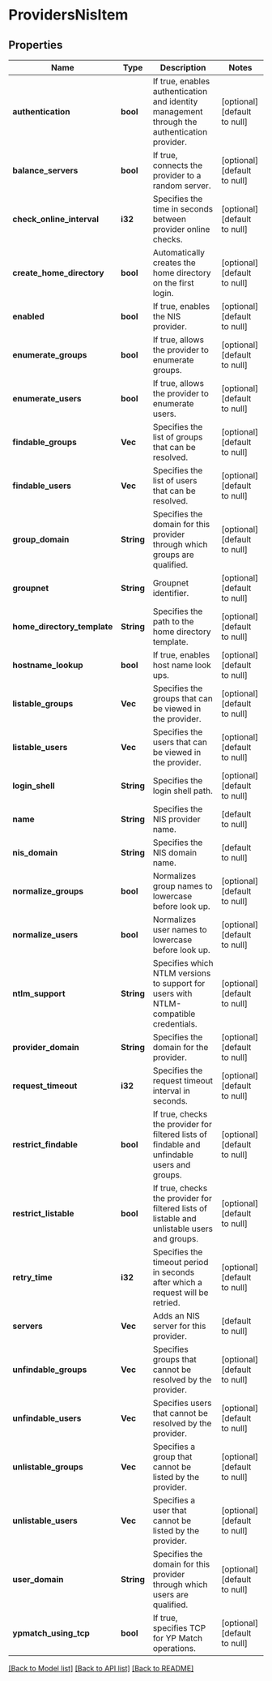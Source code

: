 # ProvidersNisItem

## Properties
Name | Type | Description | Notes
------------ | ------------- | ------------- | -------------
**authentication** | **bool** | If true, enables authentication and identity management through the authentication provider. | [optional] [default to null]
**balance_servers** | **bool** | If true, connects the provider to a random server. | [optional] [default to null]
**check_online_interval** | **i32** | Specifies the time in seconds between provider online checks. | [optional] [default to null]
**create_home_directory** | **bool** | Automatically creates the home directory on the first login. | [optional] [default to null]
**enabled** | **bool** | If true, enables the NIS provider. | [optional] [default to null]
**enumerate_groups** | **bool** | If true, allows the provider to enumerate groups. | [optional] [default to null]
**enumerate_users** | **bool** | If true, allows the provider to enumerate users. | [optional] [default to null]
**findable_groups** | **Vec<String>** | Specifies the list of groups that can be resolved. | [optional] [default to null]
**findable_users** | **Vec<String>** | Specifies the list of users that can be resolved. | [optional] [default to null]
**group_domain** | **String** | Specifies the domain for this provider through which groups are qualified. | [optional] [default to null]
**groupnet** | **String** | Groupnet identifier. | [optional] [default to null]
**home_directory_template** | **String** | Specifies the path to the home directory template. | [optional] [default to null]
**hostname_lookup** | **bool** | If true, enables host name look ups. | [optional] [default to null]
**listable_groups** | **Vec<String>** | Specifies the groups that can be viewed in the provider. | [optional] [default to null]
**listable_users** | **Vec<String>** | Specifies the users that can be viewed in the provider. | [optional] [default to null]
**login_shell** | **String** | Specifies the login shell path. | [optional] [default to null]
**name** | **String** | Specifies the NIS provider name. | [default to null]
**nis_domain** | **String** | Specifies the NIS domain name. | [default to null]
**normalize_groups** | **bool** | Normalizes group names to lowercase before look up. | [optional] [default to null]
**normalize_users** | **bool** | Normalizes user names to lowercase before look up. | [optional] [default to null]
**ntlm_support** | **String** | Specifies which NTLM versions to support for users with NTLM-compatible credentials. | [optional] [default to null]
**provider_domain** | **String** | Specifies the domain for the provider. | [optional] [default to null]
**request_timeout** | **i32** | Specifies the request timeout interval in seconds. | [optional] [default to null]
**restrict_findable** | **bool** | If true, checks the provider for filtered lists of findable and unfindable users and groups. | [optional] [default to null]
**restrict_listable** | **bool** | If true, checks the provider for filtered lists of listable and unlistable users and groups. | [optional] [default to null]
**retry_time** | **i32** | Specifies the timeout period in seconds after which a request will be retried. | [optional] [default to null]
**servers** | **Vec<String>** | Adds an NIS server for this provider. | [default to null]
**unfindable_groups** | **Vec<String>** | Specifies groups that cannot be resolved by the provider. | [optional] [default to null]
**unfindable_users** | **Vec<String>** | Specifies users that cannot be resolved by the provider. | [optional] [default to null]
**unlistable_groups** | **Vec<String>** | Specifies a group that cannot be listed by the provider. | [optional] [default to null]
**unlistable_users** | **Vec<String>** | Specifies a user that cannot be listed by the provider. | [optional] [default to null]
**user_domain** | **String** | Specifies the domain for this provider through which users are qualified. | [optional] [default to null]
**ypmatch_using_tcp** | **bool** | If true, specifies TCP for YP Match operations. | [optional] [default to null]

[[Back to Model list]](../README.md#documentation-for-models) [[Back to API list]](../README.md#documentation-for-api-endpoints) [[Back to README]](../README.md)


